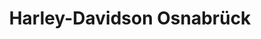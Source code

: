 ---
title: "Harley-Davidson Osnabrück"
url: /osnabrueck/harley-davidson-osnabrueck/
shop: Motorrad
---